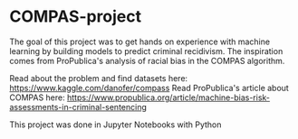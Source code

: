 # COMPAS-project

The goal of this project was to get hands on experience with machine learning by building models to predict criminal recidivism. The inspiration comes from ProPublica's analysis of racial bias in the COMPAS algorithm.

Read about the problem and find datasets here: https://www.kaggle.com/danofer/compass
Read ProPublica's article about COMPAS here: https://www.propublica.org/article/machine-bias-risk-assessments-in-criminal-sentencing

This project was done in Jupyter Notebooks with Python  

